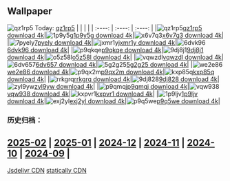 ## Wallpaper
![qz1rp5](https://w.wallhaven.cc/full/qz/wallhaven-qz1rp5.jpg) Today: [qz1rp5](https://th.wallhaven.cc/small/qz/qz1rp5.jpg)
|      |      |      |
| :----: | :----: | :----: |
|![qz1rp5](https://th.wallhaven.cc/small/qz/qz1rp5.jpg)[qz1rp5 download 4k](https://wallhaven.cc/w/qz1rp5)|![1p9y5g](https://th.wallhaven.cc/small/1p/1p9y5g.jpg)[1p9y5g download 4k](https://wallhaven.cc/w/1p9y5g)|![x6v7q3](https://th.wallhaven.cc/small/x6/x6v7q3.jpg)[x6v7q3 download 4k](https://wallhaven.cc/w/x6v7q3)|
|![7pyely](https://th.wallhaven.cc/small/7p/7pyely.jpg)[7pyely download 4k](https://wallhaven.cc/w/7pyely)|![jxmr1y](https://th.wallhaven.cc/small/jx/jxmr1y.jpg)[jxmr1y download 4k](https://wallhaven.cc/w/jxmr1y)|![6dvk96](https://th.wallhaven.cc/small/6d/6dvk96.jpg)[6dvk96 download 4k](https://wallhaven.cc/w/6dvk96)|
|![p9qkqe](https://th.wallhaven.cc/small/p9/p9qkqe.jpg)[p9qkqe download 4k](https://wallhaven.cc/w/p9qkqe)|![9dj8j1](https://th.wallhaven.cc/small/9d/9dj8j1.jpg)[9dj8j1 download 4k](https://wallhaven.cc/w/9dj8j1)|![o5z58l](https://th.wallhaven.cc/small/o5/o5z58l.jpg)[o5z58l download 4k](https://wallhaven.cc/w/o5z58l)|
|![vqwzdl](https://th.wallhaven.cc/small/vq/vqwzdl.jpg)[vqwzdl download 4k](https://wallhaven.cc/w/vqwzdl)|![6dv657](https://th.wallhaven.cc/small/6d/6dv657.jpg)[6dv657 download 4k](https://wallhaven.cc/w/6dv657)|![5g2g25](https://th.wallhaven.cc/small/5g/5g2g25.jpg)[5g2g25 download 4k](https://wallhaven.cc/w/5g2g25)|
|![we2e86](https://th.wallhaven.cc/small/we/we2e86.jpg)[we2e86 download 4k](https://wallhaven.cc/w/we2e86)|![p9qx2m](https://th.wallhaven.cc/small/p9/p9qx2m.jpg)[p9qx2m download 4k](https://wallhaven.cc/w/p9qx2m)|![kxp85q](https://th.wallhaven.cc/small/kx/kxp85q.jpg)[kxp85q download 4k](https://wallhaven.cc/w/kxp85q)|
|![rrkgrq](https://th.wallhaven.cc/small/rr/rrkgrq.jpg)[rrkgrq download 4k](https://wallhaven.cc/w/rrkgrq)|![9dj828](https://th.wallhaven.cc/small/9d/9dj828.jpg)[9dj828 download 4k](https://wallhaven.cc/w/9dj828)|![zyl9yw](https://th.wallhaven.cc/small/zy/zyl9yw.jpg)[zyl9yw download 4k](https://wallhaven.cc/w/zyl9yw)|
|![p9qmqj](https://th.wallhaven.cc/small/p9/p9qmqj.jpg)[p9qmqj download 4k](https://wallhaven.cc/w/p9qmqj)|![vqw938](https://th.wallhaven.cc/small/vq/vqw938.jpg)[vqw938 download 4k](https://wallhaven.cc/w/vqw938)|![kxpvr1](https://th.wallhaven.cc/small/kx/kxpvr1.jpg)[kxpvr1 download 4k](https://wallhaven.cc/w/kxpvr1)|
|![1p9ljv](https://th.wallhaven.cc/small/1p/1p9ljv.jpg)[1p9ljv download 4k](https://wallhaven.cc/w/1p9ljv)|![exj2yl](https://th.wallhaven.cc/small/ex/exj2yl.jpg)[exj2yl download 4k](https://wallhaven.cc/w/exj2yl)|![p9q5we](https://th.wallhaven.cc/small/p9/p9q5we.jpg)[p9q5we download 4k](https://wallhaven.cc/w/p9q5we)|

### 历史归档：
[2025-02](https://github.com/april-projects/april-wallpaper/tree/main/picture/2025-02/) | [2025-01](https://github.com/april-projects/april-wallpaper/tree/main/picture/2025-01/) | [2024-12](https://github.com/april-projects/april-wallpaper/tree/main/picture/2024-12/) | [2024-11](https://github.com/april-projects/april-wallpaper/tree/main/picture/2024-11/) | [2024-10](https://github.com/april-projects/april-wallpaper/tree/main/picture/2024-10/) | [2024-09](https://github.com/april-projects/april-wallpaper/tree/main/picture/2024-09/) | 
---
[Jsdelivr CDN](https://cdn.jsdelivr.net/gh/april-projects/april-wallpaper/api.json)
[statically CDN](https://cdn.statically.io/gh/april-projects/april-wallpaper/main/api.json)